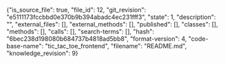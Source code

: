 {"is_source_file": true, "file_id": 12, "git_revision": "e5111173fccbbd0e370b9b394abadc4ec231fff3", "state": 1, "description": "", "external_files": [], "external_methods": [], "published": [], "classes": [], "methods": [], "calls": [], "search-terms": [], "hash": "6bec238d198080b684737b4818ad5bb8", "format-version": 4, "code-base-name": "tic_tac_toe_frontend", "filename": "README.md", "knowledge_revision": 9}